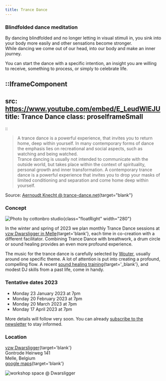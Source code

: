 ```yaml
---
title: Trance Dance
---
```


### Blindfolded dance meditation

By dancing blindfolded and no longer letting in visual stimuli in, you sink into your body more easily and other sensations become stronger.<br>
While dancing we come out of our head, into our body and make an inner journey.<br>

You can start the dance with a specific intention, an insight you are willing to receive, something to process, or simply to celebrate life.

::IframeComponent
---
src: https://www.youtube.com/embed/E_LeudWIEJU
title: Trance Dance
class: proseIframeSmall
---
::

> A trance dance is a powerful experience, that invites you to return home, deep within yourself. In many contemporary forms of dance the emphasis lies on recreational and social aspects, such as watching and being watched.<br>Trance dancing is usually not intended to communicate with the outside world, but takes place within the context of spirituality, personal growth and inner transformation. A contemporary trance dance is a powerful experience that invites you to drop your masks of limited conditioning and separation and come home deep within yourself.

Source: [Aernoudt Knecht @ trance-dance.net](https://trance-dance.net/what-is-trance-dance/){target="blank"}

### Concept

![Photo by cottonbro studio](/images/trancedance/pexels-cottonbro-studio-10556674-flipped.jpg){class="floatRight" width="280"}

In the winter and spring of 2023 we plan monthly Trance Dance sessions at [vzw Dwarsligger in Melle](https://www.dwarsligger33.com/){target='blank'}, each time in co-creation with a different facilitator.
Combining Trance Dance with breathwork, a drum circle or sound healing provides an even more profound experience.

The music for the trance dance is carefully selected by [Wouter](/about), usually around one specific theme. A lot of attention is put into creating a profound, compelling flow.
A recent [sound healing training](https://www.akasharetreatcenter.com/soundhealing-training){target='_blank'}, and modest DJ skills from a past life, come in handy.

### Tentative dates 2023

  * Monday 23 January 2023 at 7pm
  * Monday 20 February 2023 at 7pm
  * Monday 20 March 2023 at 7pm
  * Monday 17 April 2023 at 7pm

More details will follow very soon. You can already [subscribe to the newsletter](/newsletter) to stay informed.

### Location
[vzw Dwarsligger](https://www.dwarsligger33.com/){target='blank'}<br>
Gontrode Heirweg 141<br>
Melle, Belgium<br>
[google maps](https://goo.gl/maps/MnNE7r2AvZPsRXsK9){target='blank'}

![workshop space @ Dwarsligger](/images/trancedance/dwarsligger.jpg)
